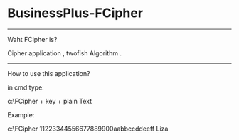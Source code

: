 # BusinessPlus-FCipher
_________________________
Waht FCipher is? 

Cipher application , twofish Algorithm .
_____________________________________
How to use this application?

in cmd type:

c:\FCipher + key + plain Text

Example:

c:\FCipher 11223344556677889900aabbccddeeff Liza




